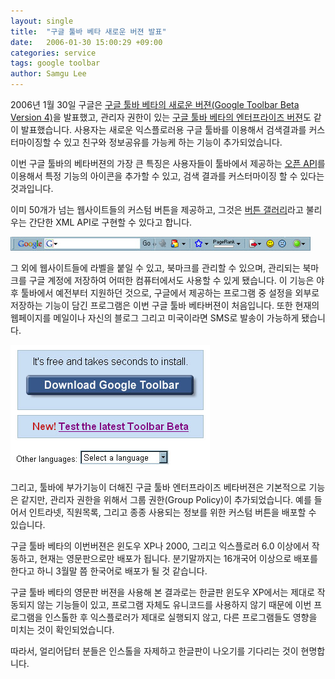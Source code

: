 ```yaml
---
layout: single
title:  "구글 툴바 베타 새로운 버젼 발표"
date:   2006-01-30 15:00:29 +09:00
categories: service
tags: google toolbar
author: Samgu Lee
---
```

2006년 1월 30일 구글은 [구글 툴바 베타의 새로운 버젼(Google Toolbar Beta Version 4)](http://toolbar.google.com/T4/)을 발표했고, 관리자 권한이 있는 [구글 툴바 베타의 엔터프라이즈 버젼](http://www.google.com/tools/toolbar/T4/enterprise/)도 같이 발표했습니다. 사용자는 새로운 익스플로러용 구글 툴바를 이용해서 검색결과를 커스터마이징할 수 있고 친구와 정보공유를 가능케 하는 기능이 추가되었습니다.

이번 구글 툴바의 베타버젼의 가장 큰 특징은 사용자들이 툴바에서 제공하는 [오픈 API](http://www.google.com/tools/toolbar/buttons/apis/index.html)를 이용해서  특정 기능의 아이콘을 추가할 수 있고, 검색 결과를 커스터마이징 할 수 있다는 것과입니다.

이미 50개가 넘는 웹사이트들의 커스텀 버튼을 제공하고, 그것은 [버튼 갤러리](http://www.google.com/tools/toolbar/buttons/gallery)라고 불리우는 간단한 XML API로 구현할 수 있다고 합니다.

![구글 툴바 베타 최신버젼](/assets/googletoolbar_bata.jpg)

그 외에 웹사이트들에 라벨을 붙일 수 있고, 북마크를 관리할 수 있으며, 관리되는 북마크를 구글 계정에 저장하여 어떠한 컴퓨터에서도 사용할 수 있게 됐습니다. 이 기능은 야후 툴바에서 예전부터 지원하던 것으로, 구글에서 제공하는 프로그램 중 설정을 외부로 저장하는 기능이 담긴 프로그램은 이번 구글 툴바 베타버젼이 처음입니다. 또한 현재의 웹페이지를 메일이나 자신의 블로그 그리고 미국이라면 SMS로 발송이 가능하게 됐습니다.

![구글 툴바 베타 최신버젼 선택화면](/assets/choice_new_toolbar.jpg)

그리고, 툴바에 부가기능이 더해진 구글 툴바 엔터프라이즈 베타버젼은 기본적으로 기능은 같지만, 관리자 권한을 위해서 그룹 권한(Group Policy)이 추가되었습니다. 예를 들어서 인트라넷, 직원목록, 그리고 종종 사용되는 정보를 위한 커스텀 버튼을 배포할 수 있습니다.

구글 툴바 베타의 이번버젼은 윈도우 XP나 2000, 그리고 익스플로러 6.0 이상에서 작동하고, 현재는 영문판으로만 배포가 됩니다. 분기말까지는 16개국어 이상으로 배포를 한다고 하니 3월말 쯤 한국어로 배포가 될 것 같습니다.

구글 툴바 베타의 영문판 버젼을 사용해 본 결과로는 한글판 윈도우 XP에서는 제대로 작동되지 않는 기능들이 있고, 프로그램 자체도 유니코드를 사용하지 않기 때문에 이번 프로그램을 인스톨한 후 익스플로러가 제대로 실행되지 않고, 다른 프로그램들도 영향을 미치는 것이 확인되었습니다.

따라서, 얼리어답터 분들은 인스톨을 자제하고 한글판이 나오기를 기다리는 것이 현명합니다.
